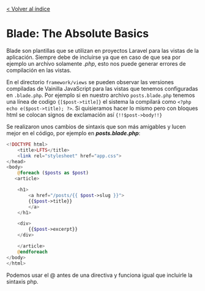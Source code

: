 [< Volver al índice](../index.md)

# Blade: The Absolute Basics

Blade son plantillas que se utilizan en proyectos Laravel para las vistas de la aplicación. Siempre debe de incluirse ya que en caso de que sea por ejemplo un archivo solamente *.php*, esto nos puede generar errores de compilación en las vistas.

En el directorio `framework/views` se pueden observar las versiones compiladas de Vainilla JavaScript para las vistas que tenemos configuradas en `.blade.php`. Por ejemplo si en nuestro archivo `posts.blade.php` tenemos una línea de codigo `{[$post->title]}` el sistema la compilará como `<?php echo e($post->title); ?>`. Si quisieramos hacer lo mismo pero con bloques html se colocan signos de exclamación así `{!!$post->body!!}`

Se realizaron unos cambios de sintaxis que son más amigables y lucen mejor en el código, por ejemplo en **_posts.blade.php_**:

```php
<!DOCTYPE html>
    <title>LFTS</title>
    <link rel="stylesheet" href="app.css">
</head>
<body>
    @foreach ($posts as $post)
   <article>

    <h1>
        <a href="/posts/{{ $post->slug }}">
        {{$post->title}}
        </a>
    </h1>

    <div>
        {{$post->excerpt}}
    </div>

    </article>
    @endforeach
</body>
</html>
```

Podemos usar el @ antes de una directiva y funciona igual que incluirle la sintaxis php.

